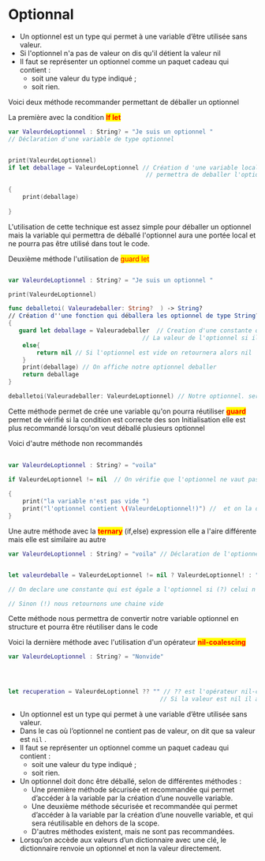 # Optionnal



* Un optionnel est un type qui permet à une variable d’être utilisée sans valeur.
* Si l'optionnel n'a pas de valeur on dis qu'il détient la valeur nil
* Il faut se représenter un optionnel comme un paquet cadeau qui contient :
  * soit une valeur du type indiqué ;&#x20;
  * soit rien.

Voici deux méthode recommander permettant de déballer un optionnel&#x20;



La première avec la condition <mark style="color:red;">**If let**</mark>&#x20;

```swift
var ValeurdeLoptionnel : String? = "Je suis un optionnel " 
// Déclaration d'une variable de type optionnel 


print(ValeurdeLoptionnel)
if let deballage = ValeurdeLoptionnel // Création d 'une variable local qui p
                                       // permettra de deballer l'optionnel 
                                        
{
    print(deballage)    
    
}
```

L'utilisation de cette technique est assez simple pour déballer un optionnel mais la variable qui permettra de déballé l'optionnel aura une portée local et ne pourra pas être utilisé dans tout le code.



Deuxième méthode l'utilisation de <mark style="color:red;">guard let</mark>

```swift

var ValeurdeLoptionnel : String? = "Je suis un optionnel "

print(ValeurdeLoptionnel)

func deballetoi( Valeuradeballer: String?  ) -> String? 
// Création d''une fonction qui déballera les optionnel de type String?
{
   guard let deballage = Valeuradeballer  // Creation d'une constante qui recupéra
                                      // La valeur de l'optionnel si il n'est pas vide 
    else{
        return nil // Si l'optionnel est vide on retournera alors nil
    }
    print(deballage) // On affiche notre optionnel deballer
    return deballage
}

deballetoi(Valeuradeballer: ValeurdeLoptionnel) // Notre optionnel. sera déballer

```

Cette méthode permet de crée une variable qu'on pourra réutiliser <mark style="color:red;">**guard**</mark> permet de vérifié si la condition est correcte des son Initialisation elle est plus recommandé lorsqu'on veut déballé plusieurs optionnel

&#x20;

Voici d'autre méthode non recommandés

```swift
                         
var ValeurdeLoptionnel : String? = "voila" 

if ValeurdeLoptionnel != nil  // On vérifie que l'optionnel ne vaut pas nul
                             
{
    print("la variable n'est pas vide ")
    print("l'optionnel contient \(ValeurdeLoptionnel!)") //  et on la deballe avec !
}


```

Une autre méthode avec la <mark style="color:red;">**ternary**</mark> (if,else) expression elle a l'aire différente mais elle est similaire au autre

```swift
var ValeurdeLoptionnel : String? = "voila" // Déclaration de l'optionnel


let valeurdeballe = ValeurdeLoptionnel != nil ? ValeurdeLoptionnel! : ""

// On declare une constante qui est égale a l'optionnel si (?) celui n'est pas vide 

// Sinon (!) nous retournons une chaine vide

```

Cette méthode nous permettra de convertir notre variable optionnel en structure et pourra être réutiliser dans le code



Voici la dernière méthode avec l'utilisation d'un opérateur <mark style="color:red;">**nil-coalescing**</mark>

```swift
var ValeurdeLoptionnel : String? = "Nonvide"




let recuperation = ValeurdeLoptionnel ?? "" // ?? est l'opérateur nil-coalescing
                                           // Si la valeur est nil il attribuera lui meme la valeur ""                    
```



* Un optionnel est un type qui permet à une variable d’être utilisée sans valeur.
* Dans le cas où l’optionnel ne contient pas de valeur, on dit que sa valeur est  `nil`  .
* Il faut se représenter un optionnel comme un paquet cadeau qui contient :
  * soit une valeur du type indiqué ;&#x20;
  * soit rien.
* Un optionnel doit donc être déballé, selon de différentes méthodes :
  * Une première méthode sécurisée  et recommandée qui permet d’accéder à la variable par la création d’une nouvelle variable.
  * Une deuxième méthode sécurisée  et recommandée qui permet d’accéder à la variable par la création d’une nouvelle variable, et qui sera réutilisable en dehors de la scope.
  * D'autres méthodes existent, mais ne sont pas recommandées.
* Lorsqu’on accède aux valeurs d’un dictionnaire avec une clé, le dictionnaire renvoie un optionnel et non la valeur directement.
